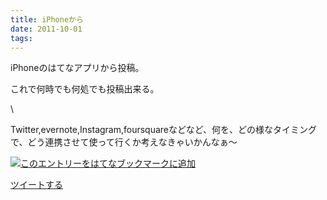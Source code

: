 ```yaml
---
title: iPhoneから
date: 2011-10-01
tags: 
---
```

iPhoneのはてなアプリから投稿。

これで何時でも何処でも投稿出来る。

\

Twitter,evernote,Instagram,foursquareなどなど、何を、どの様なタイミングで、どう連携させて使って行くか考えなきゃいかんなぁ～

[![このエントリーをはてなブックマークに追加](http://b.st-hatena.com/images/entry-button/button-only.gif)](http://b.hatena.ne.jp/entry/http://d.hatena.ne.jp "このエントリーをはてなブックマークに追加")

[ツイートする](http://twitter.com/share)
